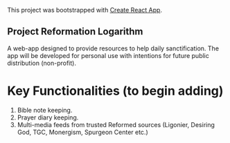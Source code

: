This project was bootstrapped with [Create React App](https://github.com/facebookincubator/create-react-app).

## Project Reformation Logarithm
A web-app designed to provide resources to help daily sanctification.
The app will be developed for personal use with intentions for future public distribution (non-profit).

# Key Functionalities (to begin adding)
1. Bible note keeping.
2. Prayer diary keeping.
3. Multi-media feeds from trusted Reformed sources (Ligonier, Desiring God, TGC, Monergism, Spurgeon Center etc.)
